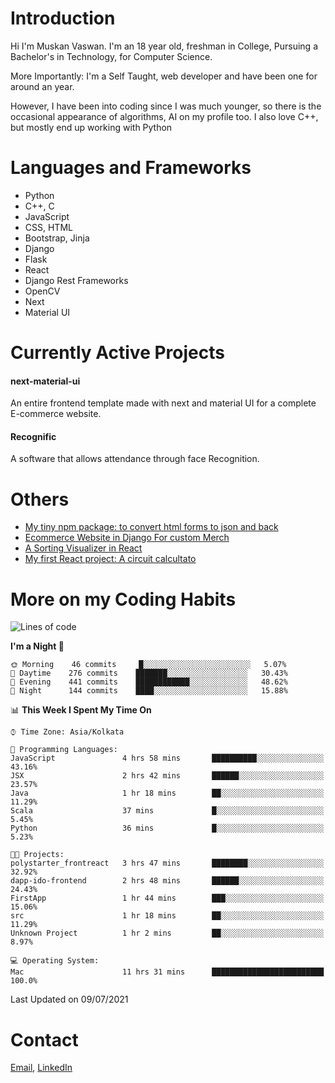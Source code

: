 <!-- - I’m currently working on:
&nbsp;&nbsp;&nbsp;&nbsp;&nbsp;&nbsp; *Circuits*[https://muskanvaswan.github.io/circuits] which, as the name suggests,  is a calculator for solving circuits with ease. This is my first React project
#### I’m currently learning : 
&nbsp;&nbsp;&nbsp;&nbsp;&nbsp;&nbsp; React.js
#### Ask me about:
&nbsp;&nbsp;&nbsp;&nbsp;&nbsp;&nbsp; Anything
#### How to reach me:
&nbsp;&nbsp;&nbsp;&nbsp;&nbsp;&nbsp; Email[mailto:muskanvaswan@gmail.com] LinkedIn[https://www.linkedin.com/in/muskan-vaswan?lipi=urn%3Ali%3Apage%3Ad_flagship3_profile_view_base_contact_details%3B%2FQpdlv5fQ12Ru4DkW2TysA%3D%3D]
#### Pronouns:
&nbsp;&nbsp;&nbsp;&nbsp;&nbsp;&nbsp; Her -->

# Introduction
Hi I'm Muskan Vaswan.
I'm an 18 year old,
freshman in College,
Pursuing a Bachelor's in Technology, for Computer Science.

More Importantly: I'm a Self Taught, web developer and have been one for around an year.

However, I have been into coding since I was much younger, so there is the occasional appearance of algorithms, AI on my profile too. I also love C++, but mostly end up working with Python


# Languages and Frameworks

- Python
- C++, C
- JavaScript
- CSS, HTML 
- Bootstrap, Jinja
- Django
- Flask
- React 
- Django Rest Frameworks
- OpenCV
- Next
- Material UI

# Currently Active Projects

#### next-material-ui
An entire frontend template made with next and material UI for a complete E-commerce website.

#### Recognific
A software that allows attendance through face Recognition.

# Others
- [My tiny npm package: to convert html forms to json and back](https://www.npmjs.com/package/forms-dynamically)
- [Ecommerce Website in Django For custom Merch](https://merch-commerce.herokuapp.com/)
- [A Sorting Visualizer in React](https://muskanvaswan.github.io/SortingVisualizer/)
- [My first React project: A circuit calcultato](https://muskanvaswan.github.io/circuits)

# More on my Coding Habits

<!--START_SECTION:waka-->
![Lines of code](https://img.shields.io/badge/From%20Hello%20World%20I%27ve%20Written-322141%20lines%20of%20code-blue)

**I'm a Night 🦉** 

```text
🌞 Morning    46 commits     █░░░░░░░░░░░░░░░░░░░░░░░░   5.07% 
🌆 Daytime    276 commits    ███████░░░░░░░░░░░░░░░░░░   30.43% 
🌃 Evening    441 commits    ████████████░░░░░░░░░░░░░   48.62% 
🌙 Night      144 commits    ████░░░░░░░░░░░░░░░░░░░░░   15.88%

```


📊 **This Week I Spent My Time On** 

```text
⌚︎ Time Zone: Asia/Kolkata

💬 Programming Languages: 
JavaScript               4 hrs 58 mins       ██████████░░░░░░░░░░░░░░░   43.16% 
JSX                      2 hrs 42 mins       ██████░░░░░░░░░░░░░░░░░░░   23.57% 
Java                     1 hr 18 mins        ██░░░░░░░░░░░░░░░░░░░░░░░   11.29% 
Scala                    37 mins             █░░░░░░░░░░░░░░░░░░░░░░░░   5.45% 
Python                   36 mins             █░░░░░░░░░░░░░░░░░░░░░░░░   5.23%

🐱‍💻 Projects: 
polystarter_frontreact   3 hrs 47 mins       ████████░░░░░░░░░░░░░░░░░   32.92% 
dapp-ido-frontend        2 hrs 48 mins       ██████░░░░░░░░░░░░░░░░░░░   24.43% 
FirstApp                 1 hr 44 mins        ███░░░░░░░░░░░░░░░░░░░░░░   15.06% 
src                      1 hr 18 mins        ██░░░░░░░░░░░░░░░░░░░░░░░   11.29% 
Unknown Project          1 hr 2 mins         ██░░░░░░░░░░░░░░░░░░░░░░░   8.97%

💻 Operating System: 
Mac                      11 hrs 31 mins      █████████████████████████   100.0%

```


 Last Updated on 09/07/2021
<!--END_SECTION:waka-->

# Contact

[Email](mailto:muskanvaswan@gmail.com), [LinkedIn](https://www.linkedin.com/in/muskan-vaswan?lipi=urn%3Ali%3Apage%3Ad_flagship3_profile_view_base_contact_details%3B%2FQpdlv5fQ12Ru4DkW2TysA%3D%3D)



